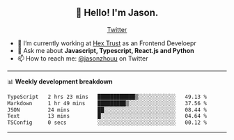 <h2 align="center">👋 Hello! I'm Jason.</h2>
<p align="center">
  <a href="https://twitter.com/jasonzhouu">Twitter</a>
</p>


- 🔭 I’m currently working at [Hex Trust](https://hextrust.com/) as an Frontend Develoepr
- 💬 Ask me about **Javascript, Typescript, React.js and Python**
- 📫 How to reach me: [@jasonzhouu](https://twitter.com/jasonzhouu) on Twitter

-------

📊 **Weekly development breakdown**
<!--START_SECTION:waka-->

```txt
TypeScript   2 hrs 23 mins   ████████████▒░░░░░░░░░░░░   49.13 %
Markdown     1 hr 49 mins    █████████▒░░░░░░░░░░░░░░░   37.56 %
JSON         24 mins         ██░░░░░░░░░░░░░░░░░░░░░░░   08.44 %
Text         13 mins         █░░░░░░░░░░░░░░░░░░░░░░░░   04.64 %
TSConfig     0 secs          ░░░░░░░░░░░░░░░░░░░░░░░░░   00.12 %
```

<!--END_SECTION:waka-->

-------
